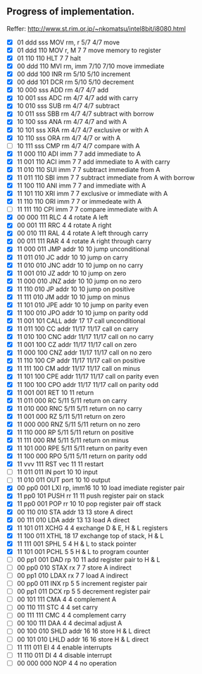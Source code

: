 
## Progress of implementation.

Reffer:
http://www.st.rim.or.jp/~nkomatsu/intel8bit/i8080.html

- [x] 01 ddd sss  MOV   rm, r     5/7   4/7  move
- [x] 01 ddd 110  MOV   r, M       7     7   move memory to register
- [x] 01 110 110  HLT              7     7   halt
- [x] 00 ddd 110  MVI   rm, imm   7/10  7/10 move immediate
- [x] 00 ddd 100  INR   rm        5/10  5/10 increment
- [x] 00 ddd 101  DCR   rm        5/10  5/10 decrement
- [x] 10 000 sss  ADD   rm        4/7   4/7  add
- [x] 10 001 sss  ADC   rm        4/7   4/7  add with carry
- [x] 10 010 sss  SUB   rm        4/7   4/7  subtract
- [x] 10 011 sss  SBB   rm        4/7   4/7  subtract with borrow
- [x] 10 100 sss  ANA   rm        4/7   4/7  and with A
- [x] 10 101 sss  XRA   rm        4/7   4/7  exclusive or with A
- [x] 10 110 sss  ORA   rm        4/7   4/7  or with A
- [ ] 10 111 sss  CMP   rm        4/7   4/7  compare with A
- [x] 11 000 110  ADI   imm        7     7   add immediate to A
- [x] 11 001 110  ACI   imm        7     7   add immediate to A with carry
- [x] 11 010 110  SUI   imm        7     7   subtract immediate from A
- [x] 11 011 110  SBI   imm        7     7   subtract immediate from A with borrow
- [x] 11 100 110  ANI   imm        7     7   and immediate with A
- [x] 11 101 110  XRI   imm        7     7   exclusive or immediate with A
- [x] 11 110 110  ORI   imm        7     7   or immedeate with A
- [ ] 11 111 110  CPI   imm        7     7   compare immediate with A
- [x] 00 000 111  RLC              4     4   rotate A left
- [x] 00 001 111  RRC              4     4   rotate A right
- [x] 00 010 111  RAL              4     4   rotate A left through carry
- [x] 00 011 111  RAR              4     4   rotate A right through carry
- [x] 11 000 011  JMP   addr      10    10   jump unconditional
- [x] 11 011 010  JC    addr      10    10   jump on carry
- [x] 11 010 010  JNC   addr      10    10   jump on no carry
- [x] 11 001 010  JZ    addr      10    10   jump on zero
- [x] 11 000 010  JNZ   addr      10    10   jump on no zero
- [x] 11 110 010  JP    addr      10    10   jump on positive
- [x] 11 111 010  JM    addr      10    10   jump on minus
- [x] 11 101 010  JPE   addr      10    10   jump on parity even
- [x] 11 100 010  JPO   addr      10    10   jump on parity odd
- [x] 11 001 101  CALL  addr      17    17   call unconditional
- [x] 11 011 100  CC    addr     11/17 11/17 call on carry
- [x] 11 010 100  CNC   addr     11/17 11/17 call on no carry
- [x] 11 001 100  CZ    addr     11/17 11/17 call on zero
- [x] 11 000 100  CNZ   addr     11/17 11/17 call on no zero
- [x] 11 110 100  CP    addr     11/17 11/17 call on positive
- [x] 11 111 100  CM    addr     11/17 11/17 call on minus
- [x] 11 101 100  CPE   addr     11/17 11/17 call on parity even
- [x] 11 100 100  CPO   addr     11/17 11/17 call on parity odd
- [x] 11 001 001  RET             10    11   return
- [x] 11 011 000  RC              5/11  5/11 return on carry
- [x] 11 010 000  RNC             5/11  5/11 return on no carry
- [x] 11 001 000  RZ              5/11  5/11 return on zero
- [x] 11 000 000  RNZ             5/11  5/11 return on no zero
- [x] 11 110 000  RP              5/11  5/11 return on positive
- [x] 11 111 000  RM              5/11  5/11 return on minus
- [x] 11 101 000  RPE             5/11  5/11 return on parity even
- [x] 11 100 000  RPO             5/11  5/11 return on parity odd
- [x] 11 vvv 111  RST   vec       11    11   restart
- [ ] 11 011 011  IN    port      10    10   input
- [ ] 11 010 011  OUT   port      10    10   output
- [x] 00 pp0 001  LXI   rp, imm16 10    10   load imediate register pair
- [x] 11 pp0 101  PUSH  rr        11    11   push register pair on stack
- [x] 11 pp0 001  POP   rr        10    10   pop register pair off stack
- [x] 00 110 010  STA   addr      13    13   store A direct
- [x] 00 111 010  LDA   addr      13    13   load A direct
- [x] 11 101 011  XCHG             4     4   exchange D & E, H & L registers
- [x] 11 100 011  XTHL            18    17   exchange top of stack, H & L
- [x] 11 111 001  SPHL             5     4   H & L to stack pointer
- [x] 11 101 001  PCHL             5     5   H & L to program counter
- [ ] 00 pp1 001  DAD   rp        10    11   add register pair to H & L
- [ ] 00 pp0 010  STAX  rx         7     7   store A indirect
- [ ] 00 pp1 010  LDAX  rx         7     7   load A indirect
- [ ] 00 pp0 011  INX   rp         5     5   increment register pair
- [ ] 00 pp1 011  DCX   rp         5     5   decrement register pair
- [ ] 00 101 111  CMA              4     4   complement A
- [ ] 00 110 111  STC              4     4   set carry
- [ ] 00 111 111  CMC              4     4   complement carry
- [ ] 00 100 111  DAA              4     4   decimal adjust A
- [ ] 00 100 010  SHLD  addr      16    16   store H & L direct
- [ ] 00 101 010  LHLD  addr      16    16   store H & L direct
- [ ] 11 111 011  EI               4     4   enable interrupts
- [ ] 11 110 011  DI               4     4   disable interrupt
- [ ] 00 000 000  NOP              4     4   no operation
